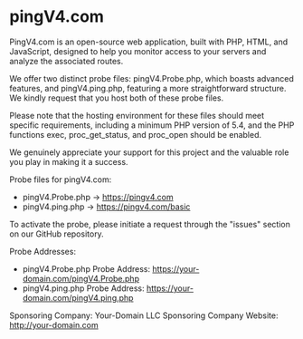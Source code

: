 # pingV4.com

PingV4.com is an open-source web application, built with PHP, HTML, and JavaScript, designed to help you monitor access to your servers and analyze the associated routes.

We offer two distinct probe files: pingV4.Probe.php, which boasts advanced features, and pingV4.ping.php, featuring a more straightforward structure. We kindly request that you host both of these probe files.

Please note that the hosting environment for these files should meet specific requirements, including a minimum PHP version of 5.4, and the PHP functions exec, proc_get_status, and proc_open should be enabled.

We genuinely appreciate your support for this project and the valuable role you play in making it a success.

Probe files for pingV4.com:
- pingV4.Probe.php -> https://pingv4.com
- pingV4.ping.php -> https://pingv4.com/basic

To activate the probe, please initiate a request through the "issues" section on our GitHub repository.

Probe Addresses:
- pingV4.Probe.php Probe Address: https://your-domain.com/pingV4.Probe.php
- pingV4.ping.php Probe Address: https://your-domain.com/pingV4.ping.php

Sponsoring Company: Your-Domain LLC
Sponsoring Company Website: http://your-domain.com
